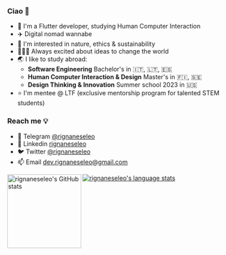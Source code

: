 ### Ciao 👋

- 📱 I'm a Flutter developer, studying Human Computer Interaction
- ✈️ Digital nomad wannabe
- 🌱 I'm interested in nature, ethics & sustainability
- 🦹🏽‍♂️ Always excited about ideas to change the world
- 🌏 I like to study abroad:
  - **Software Engineering** Bachelor's in 🇮🇹, 🇱🇹, 🇪🇸
  - **Human Computer Interaction & Design** Master's in 🇫🇮, 🇸🇪
  - **Design Thinking & Innovation** Summer school 2023 in 🇺🇸
- ⭐️ I'm mentee @ LTF (exclusive mentorship program for talented STEM students)

### Reach me 💡
- 💬 Telegram [@rignaneseleo](https://telegram.me/rignaneseleo)
- 💼 Linkedin [rignaneseleo](https://www.linkedin.com/in/rignaneseleo)
- 🐦 Twitter [@rignaneseleo](https://twitter.com/rignaneseleo)
- 📫 Email dev.rignaneseleo@gmail.com


<a href="https://profile-summary-for-github.com/user/rignaneseleo">
  <img align="left" height="170px" src="https://github-readme-stats.vercel.app/api?username=rignaneseleo&show_icons=true&line_height=27&count_private=true&include_all_commits=true" alt="rignaneseleo's GitHub stats"/>
  <img src="https://github-readme-stats.vercel.app/api/top-langs/?username=rignaneseleo&hide_langs_below=5&layout=compact" alt="rignaneseleo's language stats"/>
</a>
